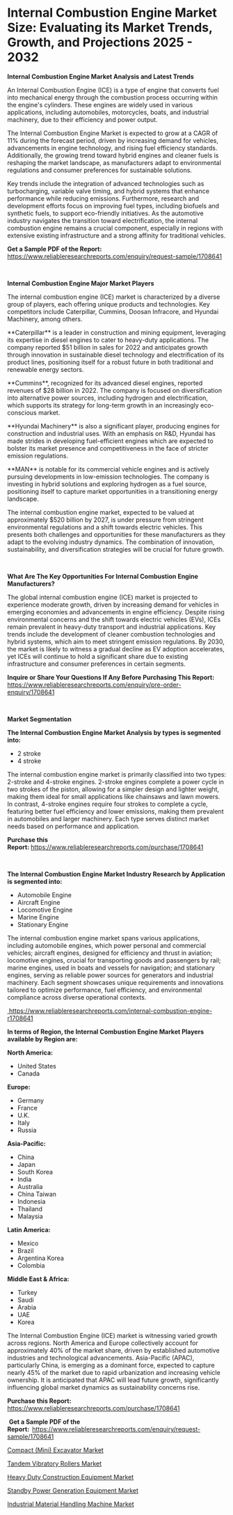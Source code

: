 <p><h1>Internal Combustion Engine Market Size: Evaluating its Market Trends, Growth, and Projections 2025 - 2032</h1></p><p><strong>Internal Combustion Engine Market Analysis and Latest Trends</strong></p>
<p><p>An Internal Combustion Engine (ICE) is a type of engine that converts fuel into mechanical energy through the combustion process occurring within the engine's cylinders. These engines are widely used in various applications, including automobiles, motorcycles, boats, and industrial machinery, due to their efficiency and power output. </p><p>The Internal Combustion Engine Market is expected to grow at a CAGR of 11% during the forecast period, driven by increasing demand for vehicles, advancements in engine technology, and rising fuel efficiency standards. Additionally, the growing trend toward hybrid engines and cleaner fuels is reshaping the market landscape, as manufacturers adapt to environmental regulations and consumer preferences for sustainable solutions. </p><p>Key trends include the integration of advanced technologies such as turbocharging, variable valve timing, and hybrid systems that enhance performance while reducing emissions. Furthermore, research and development efforts focus on improving fuel types, including biofuels and synthetic fuels, to support eco-friendly initiatives. As the automotive industry navigates the transition toward electrification, the internal combustion engine remains a crucial component, especially in regions with extensive existing infrastructure and a strong affinity for traditional vehicles.</p></p>
<p><strong>Get a Sample PDF of the Report:&nbsp;</strong> <a href="https://www.reliableresearchreports.com/enquiry/request-sample/1708641?utm_campaign=8&utm_medium=2&utm_source=Github&utm_content=ia&utm_term=10012025&utm_id=internal-combustion-engine">https://www.reliableresearchreports.com/enquiry/request-sample/1708641</a></p>
<p>&nbsp;</p>
<p><strong>Internal Combustion Engine Major Market Players</strong></p>
<p><p>The internal combustion engine (ICE) market is characterized by a diverse group of players, each offering unique products and technologies. Key competitors include Caterpillar, Cummins, Doosan Infracore, and Hyundai Machinery, among others. </p><p>**Caterpillar** is a leader in construction and mining equipment, leveraging its expertise in diesel engines to cater to heavy-duty applications. The company reported $51 billion in sales for 2022 and anticipates growth through innovation in sustainable diesel technology and electrification of its product lines, positioning itself for a robust future in both traditional and renewable energy sectors.</p><p>**Cummins**, recognized for its advanced diesel engines, reported revenues of $28 billion in 2022. The company is focused on diversification into alternative power sources, including hydrogen and electrification, which supports its strategy for long-term growth in an increasingly eco-conscious market. </p><p>**Hyundai Machinery** is also a significant player, producing engines for construction and industrial uses. With an emphasis on R&D, Hyundai has made strides in developing fuel-efficient engines which are expected to bolster its market presence and competitiveness in the face of stricter emission regulations.</p><p>**MAN** is notable for its commercial vehicle engines and is actively pursuing developments in low-emission technologies. The company is investing in hybrid solutions and exploring hydrogen as a fuel source, positioning itself to capture market opportunities in a transitioning energy landscape.</p><p>The internal combustion engine market, expected to be valued at approximately $520 billion by 2027, is under pressure from stringent environmental regulations and a shift towards electric vehicles. This presents both challenges and opportunities for these manufacturers as they adapt to the evolving industry dynamics. The combination of innovation, sustainability, and diversification strategies will be crucial for future growth.</p></p>
<p>&nbsp;</p>
<p><strong>What Are The Key Opportunities For Internal Combustion Engine Manufacturers?</strong></p>
<p><p>The global internal combustion engine (ICE) market is projected to experience moderate growth, driven by increasing demand for vehicles in emerging economies and advancements in engine efficiency. Despite rising environmental concerns and the shift towards electric vehicles (EVs), ICEs remain prevalent in heavy-duty transport and industrial applications. Key trends include the development of cleaner combustion technologies and hybrid systems, which aim to meet stringent emission regulations. By 2030, the market is likely to witness a gradual decline as EV adoption accelerates, yet ICEs will continue to hold a significant share due to existing infrastructure and consumer preferences in certain segments.</p></p>
<p><strong>Inquire or Share Your Questions If Any Before Purchasing This Report:</strong> <a href="https://www.reliableresearchreports.com/enquiry/pre-order-enquiry/1708641?utm_campaign=8&utm_medium=2&utm_source=Github&utm_content=ia&utm_term=10012025&utm_id=internal-combustion-engine">https://www.reliableresearchreports.com/enquiry/pre-order-enquiry/1708641</a></p>
<p>&nbsp;</p>
<p><strong>Market Segmentation</strong></p>
<p><strong>The Internal Combustion Engine Market Analysis by types is segmented into:</strong></p>
<p><ul><li>2 stroke</li><li>4 stroke</li></ul></p>
<p><p>The internal combustion engine market is primarily classified into two types: 2-stroke and 4-stroke engines. 2-stroke engines complete a power cycle in two strokes of the piston, allowing for a simpler design and lighter weight, making them ideal for small applications like chainsaws and lawn mowers. In contrast, 4-stroke engines require four strokes to complete a cycle, featuring better fuel efficiency and lower emissions, making them prevalent in automobiles and larger machinery. Each type serves distinct market needs based on performance and application.</p></p>
<p><strong>Purchase this Report:&nbsp;</strong><a href="https://www.reliableresearchreports.com/purchase/1708641?utm_campaign=8&utm_medium=2&utm_source=Github&utm_content=ia&utm_term=10012025&utm_id=internal-combustion-engine">https://www.reliableresearchreports.com/purchase/1708641</a></p>
<p>&nbsp;</p>
<p><strong>The Internal Combustion Engine Market Industry Research by Application is segmented into:</strong></p>
<p><ul><li>Automobile Engine</li><li>Aircraft Engine</li><li>Locomotive Engine</li><li>Marine Engine</li><li>Stationary Engine</li></ul></p>
<p><p>The internal combustion engine market spans various applications, including automobile engines, which power personal and commercial vehicles; aircraft engines, designed for efficiency and thrust in aviation; locomotive engines, crucial for transporting goods and passengers by rail; marine engines, used in boats and vessels for navigation; and stationary engines, serving as reliable power sources for generators and industrial machinery. Each segment showcases unique requirements and innovations tailored to optimize performance, fuel efficiency, and environmental compliance across diverse operational contexts.</p></p>
<p><a href="https://www.reliableresearchreports.com/internal-combustion-engine-r1708641?utm_campaign=8&utm_medium=2&utm_source=Github&utm_content=ia&utm_term=10012025&utm_id=internal-combustion-engine">&nbsp;https://www.reliableresearchreports.com/internal-combustion-engine-r1708641</a></p>
<p><strong>In terms of Region, the Internal Combustion Engine Market Players available by Region are:</strong></p>
<p>
    <p> <strong> North America: </strong>
        <ul>
            <li>United States</li>
            <li>Canada</li>
        </ul>
        </p> 
    <p> <strong> Europe: </strong>
        <ul>
            <li>Germany</li>
            <li>France</li>
            <li>U.K.</li>
            <li>Italy</li>
            <li>Russia</li>
        </ul>
        </p> 
    <p> <strong> Asia-Pacific: </strong>
        <ul>
            <li>China</li>
            <li>Japan</li>
            <li>South Korea</li>
            <li>India</li>
            <li>Australia</li>
            <li>China Taiwan</li>
            <li>Indonesia</li>
            <li>Thailand</li>
            <li>Malaysia</li>
        </ul>
        </p> 
    <p> <strong> Latin America: </strong>
        <ul>
            <li>Mexico</li>
            <li>Brazil</li>
            <li>Argentina Korea</li>
            <li>Colombia</li>
        </ul>
        </p> 
    <p> <strong> Middle East & Africa: </strong>
        <ul>
            <li>Turkey</li>
            <li>Saudi</li>
            <li>Arabia</li>
            <li>UAE</li>
            <li>Korea</li>
        </ul>
    </p>
    </p>
<p><p>The Internal Combustion Engine (ICE) market is witnessing varied growth across regions. North America and Europe collectively account for approximately 40% of the market share, driven by established automotive industries and technological advancements. Asia-Pacific (APAC), particularly China, is emerging as a dominant force, expected to capture nearly 45% of the market due to rapid urbanization and increasing vehicle ownership. It is anticipated that APAC will lead future growth, significantly influencing global market dynamics as sustainability concerns rise.</p></p>
<p><strong>Purchase this Report: </strong><a href="https://www.reliableresearchreports.com/purchase/1708641?utm_campaign=8&utm_medium=2&utm_source=Github&utm_content=ia&utm_term=10012025&utm_id=internal-combustion-engine">https://www.reliableresearchreports.com/purchase/1708641</a></p>
<p>&nbsp;<strong>Get a Sample PDF of the Report:&nbsp;&nbsp;</strong><a href="https://www.reliableresearchreports.com/enquiry/request-sample/1708641?utm_campaign=8&utm_medium=2&utm_source=Github&utm_content=ia&utm_term=10012025&utm_id=internal-combustion-engine">https://www.reliableresearchreports.com/enquiry/request-sample/1708641</a></p>
<p><strong></strong></p>
<p><p><a href="https://github.com/oliveroste6/Market-Research-Report-List-1/blob/main/compact-mini-excavator-market.md?utm_campaign=8&utm_medium=2&utm_source=Github&utm_content=ia&utm_term=10012025&utm_id=internal-combustion-engine">Compact (Mini) Excavator Market</a></p><p><a href="https://github.com/sherikacas30/Market-Research-Report-List-1/blob/main/tandem-vibratory-rollers-market.md?utm_campaign=8&utm_medium=2&utm_source=Github&utm_content=ia&utm_term=10012025&utm_id=internal-combustion-engine">Tandem Vibratory Rollers Market</a></p><p><a href="https://github.com/FahadAhmed223/Market-Research-Report-List-1/blob/main/heavy-duty-construction-equipment-market.md?utm_campaign=8&utm_medium=2&utm_source=Github&utm_content=ia&utm_term=10012025&utm_id=internal-combustion-engine">Heavy Duty Construction Equipment Market</a></p><p><a href="https://github.com/angelajermaine/Market-Research-Report-List-5/blob/main/standby-power-generation-equipment-market.md?utm_campaign=8&utm_medium=2&utm_source=Github&utm_content=ia&utm_term=10012025&utm_id=internal-combustion-engine">Standby Power Generation Equipment Market</a></p><p><a href="https://github.com/NargisHussain432/Market-Research-Report-List-1/blob/main/industrial-material-handling-machine-market.md?utm_campaign=8&utm_medium=2&utm_source=Github&utm_content=ia&utm_term=10012025&utm_id=internal-combustion-engine">Industrial Material Handling Machine Market</a></p></p>